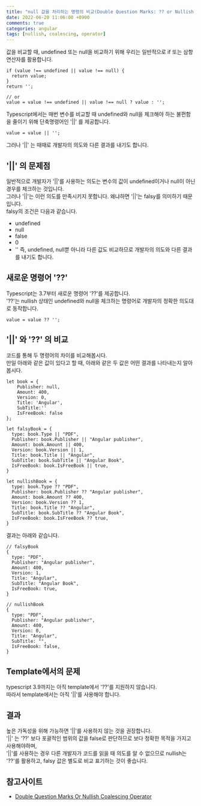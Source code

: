 ```yaml
---
title: "null 값을 처리하는 명령의 비교(Double Question Marks: ?? or Nullish coalescing operator: ||)"
date: 2022-06-20 11:06:00 +0900
comments: true
categories: angular
tags: [nullish, coalescing, operator]
---
```


값을 비교할 때, undefined 또는 null을 비교하기 위해 우리는 일반적으로 if 또는 삼항연산자를 활용합니다.<br/>
```tsx
if (value !== undefined || value !== null) {
  return value;
}
return '';

// or
value = value !== undefined || value !== null ? value : '';
```

Typescript에서는 매번 변수를 비교할 때 undefined와 null을 체크해야 하는 불편함을 줄이기 위해 단축명령어인 '||' 를 제공합니다.

```tsx
value = value || '';
```

그러나 '||' 는 때때로 개발자의 의도와 다른 결과를 내기도 합니다.

## '||' 의 문제점
일반적으로 개발자가 '||'를 사용하는 의도는 변수의 값이 undefined이거나 null이 아닌 경우를 체크하는 것입니다. <br/>
그러나 '||'는 이런 의도를 만족시키지 못합니다. 왜냐하면 '||'는 falsy를 의미하기 때문입니다. <br/>
falsy의 조건은 다음과 같습니다.<br/>
- undefined
- null
- false
- 0
- ''
즉, undefined, null뿐 아니라 다른 값도 비교하므로 개발자의 의도와 다른 결과를 내기도 합니다.

## 새로운 명령어 '??'
Typescript는 3.7부터 새로운 명령어 '??'를 제공합니다.<br/>
'??'는 nullish 상태인 undefined와 null을 체크하는 명령어로 개발자의 정확한 의도대로 동작합니다.<br/>

```tsx
value = value ?? '';
```

## '||' 와 '??' 의 비교
코드를 통해 두 명령어의 차이를 비교해봅시다.<br/>
만일 아래와 같은 값이 있다고 할 때, 아래와 같은 두 값은 어떤 결과를 나타내는지 알아봅시다.<br/>

```tsx
let book = {
	Publisher: null,
	Amount: 400,
	Version: 0,
	Title: 'Angular',
	SubTitle:''
	IsFreeBook: false
};

let falsyBook = {
  type: book.Type || "PDF",
  Publisher: book.Publisher || "Angular publisher",
  Amount: book.Amount || 400,
  Version: book.Version || 1,
  Title: book.Title || "Angular",
  SubTitle: book.SubTitle || "Angular Book",
  IsFreeBook: book.IsFreeBook || true,
}

let nullishBook = {
  type: book.Type ?? "PDF",
  Publisher: book.Publisher ?? "Angular publisher",
  Amount: book.Amount ?? 400,
  Version: book.Version ?? 1,
  Title: book.Title ?? "Angular",
  SubTitle: book.SubTitle ?? "Angular Book",
  IsFreeBook: book.IsFreeBook ?? true,
}
```

결과는 아래와 같습니다.
```tsx
// falsyBook
{
  type: "PDF",
  Publisher: "Angular publisher",
  Amount: 400,
  Version: 1,
  Title: "Angular",
  SubTitle: "Angular Book",
  IsFreeBook: true,
}

// nullishBook
{
  type: "PDF",
  Publisher: "Angular publisher",
  Amount: 400,
  Version: 0,
  Title: "Angular",
  SubTitle: "",
  IsFreeBook: false,
}
```

## Template에서의 문제
typescript 3.9까지는 아직 template에서 '??'를 지원하지 않습니다. <br/>
따라서 template에서는 아직 '||'를 사용해야 합니다.<br/>


## 결과
높은 가독성을 위해 가능하면 '||'를 사용하지 않는 것을 권장합니다.<br/>
'||' 는 '??' 보다 포괄적인 범위의 값을 false로 판단하므로 보다 정확한 목적을 가지고 사용해야하며,<br/>
'||'를 사용하는 경우 다른 개발자가 코드를 읽을 때 의도를 알 수 없으므로 nullish는 '??'를 활용하고, falsy 값은 별도로 비교 표기하는 것이 좋습니다.<br/>


## 참고사이트
- [Double Question Marks Or Nullish Coalescing Operator](https://www.angularjswiki.com/angular/double-question-marks-or-nullish-coalescing-operator-in-angular-typescript/)